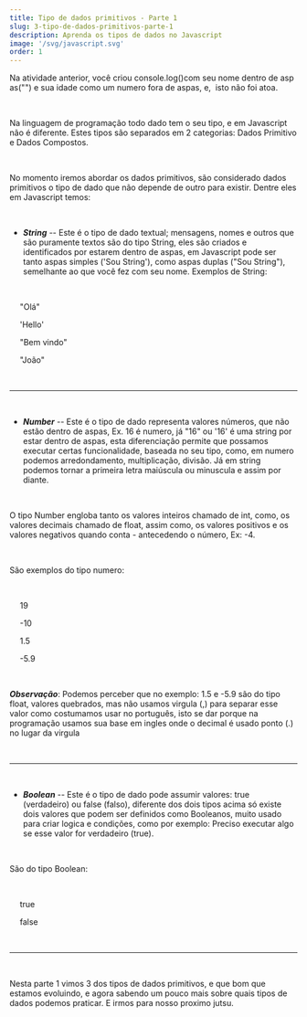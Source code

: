 ```yaml
---
title: Tipo de dados primitivos - Parte 1
slug: 3-tipo-de-dados-primitivos-parte-1
description: Aprenda os tipos de dados no Javascript
image: '/svg/javascript.svg'
order: 1
---
```

Na atividade anterior, você criou console.log()com seu nome dentro de aspas("") e sua idade como um numero fora de aspas, e, 
isto não foi atoa.

&nbsp; 

Na linguagem de programação todo dado tem o seu tipo, e em Javascript não é diferente. Estes tipos são separados em 2 categorias: Dados Primitivo e Dados Compostos.

&nbsp; 

No momento iremos abordar os dados primitivos, são considerado dados primitivos o tipo de dado que não depende de outro para existir. Dentre eles em Javascript temos:

&nbsp; 


* ***String*** -- Este é o tipo de dado textual; mensagens, nomes e outros que são puramente textos são do tipo String, eles são criados e identificados por estarem dentro de aspas, em Javascript pode ser tanto aspas simples ('Sou String'), como aspas duplas ("Sou String"), semelhante ao que você fez com seu nome. Exemplos de String:

&nbsp; 

&emsp; "Olá" 

&emsp; 'Hello' 

&emsp; "Bem vindo"

&emsp; "João"

&nbsp; 

------

&nbsp;
  
* ***Number*** -- Este é o tipo de dado representa valores números, que não estão dentro de aspas, Ex. 16 é numero, já "16" ou '16' é uma string por estar dentro de aspas, esta diferenciação permite que possamos executar certas funcionalidade, baseada no seu tipo, como, em numero podemos arredondamento, multiplicação, divisão. Já em string podemos tornar a primeira letra maiúscula ou minuscula e assim por diante. 

&nbsp; 

O tipo Number engloba tanto os valores inteiros chamado de int, como, os valores decimais chamado de float, assim como, os valores positivos e os valores negativos quando conta - antecedendo o número, Ex: -4.

&nbsp; 

São exemplos do tipo numero: 

&nbsp; 

&emsp; 19 

&emsp; -10 

&emsp; 1.5

&emsp; -5.9

&nbsp; 

***Observação***: Podemos perceber que no exemplo: 1.5 e -5.9 são do tipo float, valores quebrados, mas não usamos virgula (,) para separar esse valor como costumamos usar no português, isto se dar porque na programação usamos sua base em ingles onde o decimal é usado ponto (.) no lugar da virgula

&nbsp;

------
  
&nbsp;

* ***Boolean*** -- Este é o tipo de dado pode assumir valores: true (verdadeiro) ou false (falso), diferente dos dois tipos acima só existe dois valores que podem ser definidos como Booleanos, muito usado para criar logica e condições, como por exemplo: Preciso executar algo se esse valor for verdadeiro (true). 

&nbsp; 

São do tipo Boolean: 

&nbsp; 

&emsp; true

&emsp; false

&nbsp;

----

&nbsp;

Nesta parte 1 vimos 3 dos tipos de dados primitivos, e que bom que estamos evoluindo, e agora sabendo um pouco mais sobre quais tipos de dados podemos praticar. E irmos para nosso proximo jutsu.